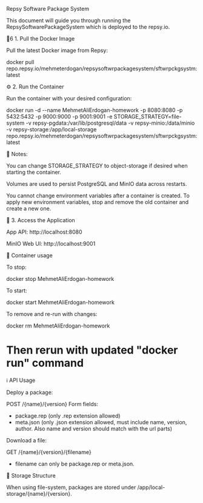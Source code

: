 Repsy Software Package System

This document will guide you through running the RepsySoftwarePackageSystem which is deployed to the repsy.io.

὎6 1. Pull the Docker Image

Pull the latest Docker image from Repsy:

docker pull repo.repsy.io/mehmeterdogan/repsysoftwrpackagesystem/sftwrpckgsystm:latest

⚙️ 2. Run the Container

Run the container with your desired configuration:

docker run -d  --name MehmetAliErdogan-homework -p 8080:8080 -p 5432:5432 -p 9000:9000 -p 9001:9001 -e STORAGE_STRATEGY=file-system -v repsy-pgdata:/var/lib/postgresql/data -v repsy-minio:/data/minio -v repsy-storage:/app/local-storage repo.repsy.io/mehmeterdogan/repsysoftwrpackagesystem/sftwrpckgsystm:latest

🔐 Notes:

You can change STORAGE_STRATEGY to object-storage if desired when starting the container.

Volumes are used to persist PostgreSQL and MinIO data across restarts.

You cannot change environment variables after a container is created. To apply new environment variables, stop and remove the old container and create a new one.

🚪 3. Access the Application

App API: http://localhost:8080

MinIO Web UI: http://localhost:9001

🔄 Container usage

To stop:

docker stop MehmetAliErdogan-homework

To start:

docker start MehmetAliErdogan-homework

To remove and re-run with changes:

docker rm MehmetAliErdogan-homework
# Then rerun with updated "docker run" command

ℹ️ API Usage

Deploy a package:

POST /{name}/{version}
Form fields:
- package.rep (only .rep extension allowed)
- meta.json  (only .json extension allowed, must include name, version, author. Also name and version should match with the url parts)

Download a file:

GET /{name}/{version}/{filename}
- filename can only be package.rep or meta.json.

📁 Storage Structure

When using file-system, packages are stored under /app/local-storage/{name}/{version}.



